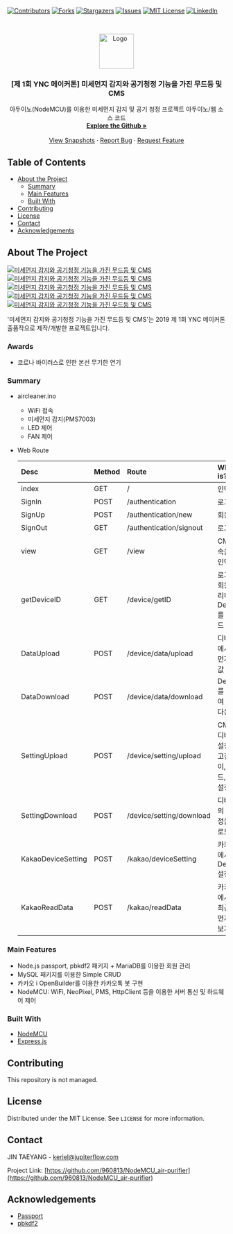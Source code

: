 <!--
*** Thanks for checking out this README Template. If you have a suggestion that would
*** make this better, please fork the repo and create a pull request or simply open
*** an issue with the tag "enhancement".
*** Thanks again! Now go create something AMAZING! :D
-->


<!-- PROJECT SHIELDS -->
<!--
*** I'm using markdown "reference style" links for readability.
*** Reference links are enclosed in brackets [ ] instead of parentheses ( ).
*** See the bottom of this document for the declaration of the reference variables
*** for contributors-url, forks-url, etc. This is an optional, concise syntax you may use.
*** https://www.markdownguide.org/basic-syntax/#reference-style-links
-->
[![Contributors][contributors-shield]][contributors-url]
[![Forks][forks-shield]][forks-url]
[![Stargazers][stars-shield]][stars-url]
[![Issues][issues-shield]][issues-url]
[![MIT License][license-shield]][license-url]
[![LinkedIn][linkedin-shield]][linkedin-url]



<!-- PROJECT LOGO -->
<br />
<p align="center">
  <a href="https://github.com/960813/NodeMCU_air-purifier">
    <img src="https://github.com/960813/NodeMCU_air-purifier/blob/master/_data/README.png?raw=true" alt="Logo" width="80" height="80">
  </a>

  <h3 align="center">[제 1회 YNC 메이커톤] 미세먼지 감지와 공기청정 기능을 가진 무드등 및 CMS</h3>

  <p align="center">
    아두이노(NodeMCU)를 이용한 미세먼지 감지 및 공기 청정 프로젝트 아두이노/웹 소스 코드
    <br />
    <a href="https://github.com/960813/NodeMCU_air-purifier"><strong>Explore the Github »</strong></a>
    <br />
    <br />
    <a href="https://jupiterflow.com/project/2">View Snapshots</a>
    ·
    <a href="https://github.com/960813/NodeMCU_air-purifier/issues">Report Bug</a>
    ·
    <a href="https://github.com/960813/NodeMCU_air-purifier/issues">Request Feature</a>
  </p>
</p>


<!-- TABLE OF CONTENTS -->
## Table of Contents

* [About the Project](#about-the-project)
  * [Summary](#summary)
  * [Main Features](#main-features)
  * [Built With](#built-with)
* [Contributing](#contributing)
* [License](#license)
* [Contact](#contact)
* [Acknowledgements](#acknowledgements)



<!-- ABOUT THE PROJECT -->
## About The Project
[![미세먼지 감지와 공기청정 기능을 가진 무드등 및 CMS][product-screenshot-1]](https://jupiterflow.com/project/4)
[![미세먼지 감지와 공기청정 기능을 가진 무드등 및 CMS][product-screenshot-2]](https://jupiterflow.com/project/4)
[![미세먼지 감지와 공기청정 기능을 가진 무드등 및 CMS][product-screenshot-3]](https://jupiterflow.com/project/4)
[![미세먼지 감지와 공기청정 기능을 가진 무드등 및 CMS][product-screenshot-4]](https://jupiterflow.com/project/4)
[![미세먼지 감지와 공기청정 기능을 가진 무드등 및 CMS][product-screenshot-5]](https://jupiterflow.com/project/4)

'미세먼지 감지와 공기청정 기능을 가진 무드등 및 CMS'는 2019 제 1회 YNC 메이커톤 출품작으로 제작/개발한 프로젝트입니다. 

### Awards
* 코로나 바이러스로 인한 본선 무기한 연기

### Summary
* aircleaner.ino
    * WiFi 접속
    * 미세먼지 감지(PMS7003)
    * LED 제어
    * FAN 제어
    
* Web Route

    |Desc|Method|Route|What is?|
    |:---|:---|:---|:---|
    |index|GET|/|인덱스|
    |SignIn|POST|/authentication|로그인|
    |SignUp|POST|/authentication/new|회원가입|
    |SignOut|GET|/authentication/signout|로그아웃|
    |view|GET|/view|CMS 접속을 위한 인덱스|
    |getDeviceID|GET|/device/getID|로그인한 회원이 관리하는 DeviceID를 다운로드|
    |DataUpload|POST|/device/data/upload|디바이스에서 미세먼지 측정 값 업로드|
    |DataDownload|POST|/device/data/download|DeviceID를 키로 하여 측정 값 다운로드|
    |SettingUpload|POST|/device/setting/upload|CMS에서 디바이스 설정(새로고침 딜레이,LED모드, 작동 설정)|
    |SettingDownload|POST|/device/setting/download|디바이스의 현재 설정을 다운로드|
    |KakaoDeviceSetting|POST|/kakao/deviceSetting|카카오톡에서 DeviceID 설정|
    |KakaoReadData|POST|/kakao/readData|카카오톡에서 가장 최근 미세먼지 현황 보기|


### Main Features
* Node.js passport, pbkdf2 패키지 + MariaDB를 이용한 회원 관리
* MySQL 패키지를 이용한 Simple CRUD
* 카카오 i OpenBuilder를 이용한 카카오톡 봇 구현
* NodeMCU: WiFi, NeoPixel, PMS, HttpClient 등을 이용한 서버 통신 및 하드웨어 제어

### Built With
* [NodeMCU](https://en.wikipedia.org/wiki/NodeMCU)
* [Express.js](https://expressjs.com)

<!-- CONTRIBUTING -->
## Contributing
This repository is not managed.

<!-- LICENSE -->
## License
Distributed under the MIT License. See `LICENSE` for more information.

<!-- CONTACT -->
## Contact
JIN TAEYANG - keriel@jupiterflow.com

Project Link: [https://github.com/960813/NodeMCU_air-purifier](https://github.com/960813/NodeMCU_air-purifier)


<!-- ACKNOWLEDGEMENTS -->
## Acknowledgements
* [Passport](http://www.passportjs.org/)
* [pbkdf2](https://www.npmjs.com/package/pbkdf2)


<!-- MARKDOWN LINKS & IMAGES -->
<!-- https://www.markdownguide.org/basic-syntax/#reference-style-links -->
[contributors-shield]: https://img.shields.io/github/contributors/960813/nodeMCU_air-purifier?style=flat-square
[contributors-url]: https://github.com/960813/NodeMCU_air-purifier/graphs/contributors

[forks-shield]: https://img.shields.io/github/forks/960813/nodeMCU_air-purifier?style=flat-square
[forks-url]: https://github.com/960813/NodeMCU_air-purifier/network/members

[stars-shield]: https://img.shields.io/github/stars/960813/nodeMCU_air-purifier?style=flat-square
[stars-url]: https://github.com/960813/NodeMCU_air-purifier/stargazers

[issues-shield]: https://img.shields.io/github/issues/960813/nodeMCU_air-purifier?style=flat-square

[issues-url]: https://github.com/960813/NodeMCU_air-purifier/issues

[license-shield]: https://img.shields.io/github/license/960813/nodeMCU_air-purifier?style=flat-square
[license-url]: https://github.com/960813/NodeMCU_air-purifier/blob/master/LICENSE.txt

[linkedin-shield]: https://img.shields.io/badge/-LinkedIn-black.svg?style=flat-square&logo=linkedin&colorB=555
[linkedin-url]: https://linkedin.com/in/jupiterflow

[product-screenshot-1]: https://github.com/960813/NodeMCU_air-purifier/blob/master/_data/001.JPG?raw=true
[product-screenshot-2]: https://github.com/960813/NodeMCU_air-purifier/blob/master/_data/002.JPG?raw=true
[product-screenshot-3]: https://github.com/960813/NodeMCU_air-purifier/blob/master/_data/003.JPG?raw=true
[product-screenshot-4]: https://github.com/960813/NodeMCU_air-purifier/blob/master/_data/004.JPG?raw=true
[product-screenshot-5]: https://github.com/960813/NodeMCU_air-purifier/blob/master/_data/005.JPG?raw=true